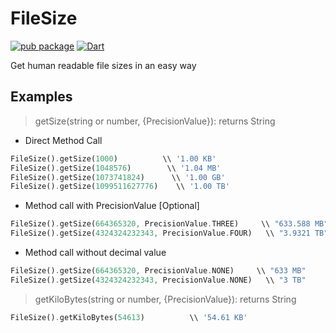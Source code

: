 # FileSize

[![pub package](https://img.shields.io/pub/v/file_sizes.svg)](https://pub.dartlang.org/packages/file_sizes) [![Dart](https://github.com/aguilaair/filesize/actions/workflows/dart.yml/badge.svg)](https://github.com/AnmolSethi/file_sizes/actions/workflows/dart.yml)

Get human readable file sizes in an easy way

## Examples

> getSize(string or number, {PrecisionValue}): returns String

- Direct Method Call

```dart
FileSize().getSize(1000)          \\ '1.00 KB'
FileSize().getSize(1048576)        \\ '1.04 MB'
FileSize().getSize(1073741824)      \\ '1.00 GB'
FileSize().getSize(1099511627776)    \\ '1.00 TB'
```

- Method call with PrecisionValue [Optional]

```dart
FileSize().getSize(664365320, PrecisionValue.THREE)     \\ "633.588 MB"
FileSize().getSize(4324324232343, PrecisionValue.FOUR)   \\ "3.9321 TB"
```

- Method call without decimal value

```dart
FileSize().getSize(664365320, PrecisionValue.NONE)     \\ "633 MB"
FileSize().getSize(4324324232343, PrecisionValue.NONE)   \\ "3 TB"
```

> getKiloBytes(string or number, {PrecisionValue}): returns String

```dart
FileSize().getKiloBytes(54613)          \\ '54.61 KB'
```
